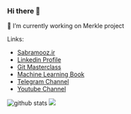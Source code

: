 ### Hi there 👋

🌱 I’m currently working on Merkle project

Links:
- [Sabramooz.ir](https://sabramooz.ir)
- [Linkedin Profile](https://www.linkedin.com/in/pooya-sabramooz/)
- [Git Masterclass](https://eseminar.tv/wb15043)
- [Machine Learning Book](https://afrafile.com/file/%DB%8C%D8%A7%D8%AF%DA%AF%DB%8C%D8%B1%D9%8A-%D9%85%D8%A7%D8%B4%DB%8C%D9%86-%D9%85%D9%82%DB%8C%D8%A7%D8%B3-%D9%BE%D8%B0%DB%8C%D8%B1-%D9%88-%DA%A9%D9%84%D8%A7%D9%86-%D8%AF%D8%A7%D8%AF%D9%87-%D9%87%D8%A7)
- [Telegram Channel](https://t.me/pooyasabramooz)
- [Youtube Channel](https://www.youtube.com/c/PooyaSabramooz1369)

![github stats](https://github-readme-stats.vercel.app/api?username=sabramooz&show_icons=true)
<img src="https://github-readme-stats.vercel.app/api/top-langs/?username=sabramooz&layout=compact">


